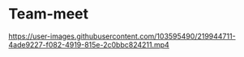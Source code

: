 # Team-meet



https://user-images.githubusercontent.com/103595490/219944711-4ade9227-f082-4919-815e-2c0bbc824211.mp4

